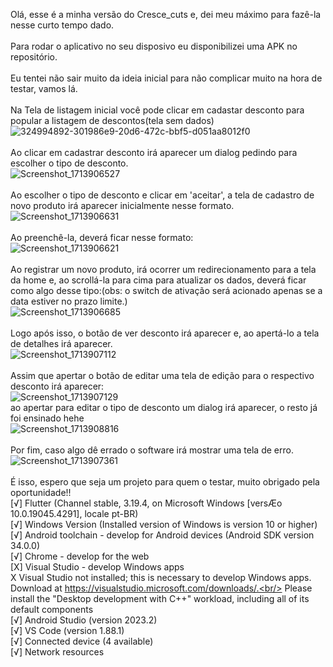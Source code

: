 Olá, esse é a minha versão do Cresce_cuts e, dei meu máximo para fazê-la nesse curto tempo dado.<br/>
<br/>
Para rodar o aplicativo no seu disposivo eu disponibilizei uma APK no repositório.<br/>
<br />
Eu tentei não sair muito da ideia inicial para não complicar muito na hora de testar, vamos lá.<br/>
<br/>
Na Tela de listagem inicial você pode clicar em cadastar desconto para popular a listagem de descontos(tela sem dados)<br/>
![324994892-301986e9-20d6-472c-bbf5-d051aa8012f0](https://github.com/ThallesVicenzo/cresce_cuts/assets/77857665/aeed5e33-024b-4e0d-9adf-56880c819bff)<br/>
<br/>
Ao clicar em cadastrar desconto irá aparecer um dialog pedindo para escolher o tipo de desconto.<br/>
![Screenshot_1713906527](https://github.com/ThallesVicenzo/cresce_cuts/assets/77857665/d244cb80-4fb6-4121-a414-16f41ecc10c6)<br/>
<br/>
Ao escolher o tipo de desconto e clicar em 'aceitar', a tela de cadastro de novo produto irá aparecer inicialmente nesse formato.<br/>
![Screenshot_1713906631](https://github.com/ThallesVicenzo/cresce_cuts/assets/77857665/646ca637-4875-4076-8372-c98e78eec42a)<br/>
<br/>
Ao preenchê-la, deverá ficar nesse formato:<br/>
![Screenshot_1713906621](https://github.com/ThallesVicenzo/cresce_cuts/assets/77857665/d16d42ed-2a0d-4f83-ab4d-6ad218c0162a)<br/>
<br/>
Ao registrar um novo produto, irá ocorrer um redirecionamento para a tela da home e, ao scrollá-la para cima para atualizar os dados, deverá ficar como algo desse tipo:(obs: o switch de ativação será acionado apenas se a data estiver no prazo limite.)<br/>
![Screenshot_1713906685](https://github.com/ThallesVicenzo/cresce_cuts/assets/77857665/74cc33b6-08fd-4dd0-9673-8b26afd9e8c8)<br/>
<br/>
Logo após isso, o botão de ver desconto irá aparecer e, ao apertá-lo a tela de detalhes irá aparecer.<br/>
![Screenshot_1713907112](https://github.com/ThallesVicenzo/cresce_cuts/assets/77857665/14ee97a8-994b-4793-9e74-bd31727afd8c)<br/>
<br/>
Assim que apertar o botão de editar uma tela de edição para o respectivo desconto irá aparecer:<br/>
![Screenshot_1713907129](https://github.com/ThallesVicenzo/cresce_cuts/assets/77857665/4fa68d33-443f-4cf4-98f6-df00c710ca5a)<br/>
ao apertar para editar o tipo de desconto um dialog irá aparecer, o resto já foi ensinado hehe<br/>
![Screenshot_1713908816](https://github.com/ThallesVicenzo/cresce_cuts/assets/77857665/a6850cf0-4e33-4323-a54c-7094f400dffb)<br/>
<br/>
Por fim, caso algo dê errado o software irá mostrar uma tela de erro.<br/>
![Screenshot_1713907361](https://github.com/ThallesVicenzo/cresce_cuts/assets/77857665/71ff5a68-641b-46e3-a351-9eae222e9f01)<br/>
<br/>
É isso, espero que seja um projeto para quem o testar, muito obrigado pela oportunidade!!<br/>
[√] Flutter (Channel stable, 3.19.4, on Microsoft Windows [versÆo 10.0.19045.4291], locale pt-BR)<br/>
[√] Windows Version (Installed version of Windows is version 10 or higher)<br/>
[√] Android toolchain - develop for Android devices (Android SDK version 34.0.0)<br/>
[√] Chrome - develop for the web<br/>
[X] Visual Studio - develop Windows apps<br/>
    X Visual Studio not installed; this is necessary to develop Windows apps.<br/>
      Download at https://visualstudio.microsoft.com/downloads/.<br/>
      Please install the "Desktop development with C++" workload, including all of its default components<br/>
[√] Android Studio (version 2023.2)<br/>
[√] VS Code (version 1.88.1)<br/>
[√] Connected device (4 available)<br/>
[√] Network resources<br/>










